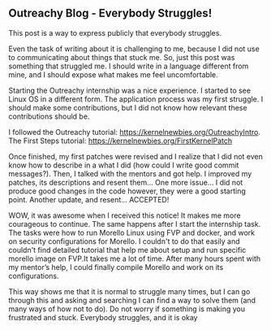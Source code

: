 ## Outreachy Blog - Everybody Struggles!


This post is a way to express publicly that everybody struggles.

Even the task of writing about it is challenging to me, because I did not use to communicating about things that stuck me. So, just this post was something that struggled me. I should write in a language different from mine, and I should expose what makes me feel uncomfortable.

Starting the Outreachy internship was a nice experience. I started to see Linux OS in a different form. The application process was my first struggle. 
I should make some contributions, but I did not know how relevant these contributions should be. 

I followed the Outreachy tutorial: https://kernelnewbies.org/OutreachyIntro. 
The First Steps tutorial: https://kernelnewbies.org/FirstKernelPatch

Once finished, my first patches were revised and I realize that I did not even know how to describe in a what I did (how could I write good commit messages?).
Then, I talked with the mentors and got help. I improved my patches, its descriptions and resent them… One more issue… I did not produce good changes in the code however, they were a good starting point. Another update, and resent… ACCEPTED!

WOW, it was awesome when I received this notice! It makes me more courageous to continue.
The same happens after I start the internship task. The tasks were how to run Morello Linux using FVP and docker, and work on security configurations for Morello.
I couldn't to do that easily and couldn't find detailed tutorial that help me about setup and run specific morello image on FVP.It takes me a lot of time. After many hours spent with my mentor’s help, I could finally compile Morello and work on its configurations.

This way shows me that it is normal to struggle many times, but I can go through this and asking and searching I can find a way to solve them (and many ways of how not to do).
Do not worry if something is making you frustrated and stuck. Everybody struggles, and it is okay 
